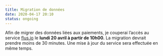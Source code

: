 ```yaml
---
title: Migration de données
date: 2020-04-17 20:10
status: ongoing
---
```


Afin de migrer des données liées aux paiements, je couperai l’accès au service
[flus.io](https://flus.io) le **lundi 20 avril à partir de 10h00.** La migration
devrait prendre moins de 30 minutes. Une mise à jour du service sera effectuée
en même temps.
